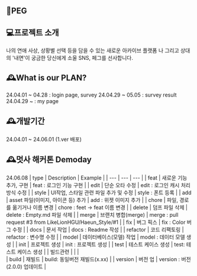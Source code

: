 ## 💙PEG



## 💻프로젝트 소개

나의 연애 사상, 상황별 선택 등을 담을 수 있는 새로운 아카이브 플랫폼
나 그리고 상대의 '내면'이 궁금한
당신에게 소울 SNS, 페그를 선사합니다.


## 🕰️What is our PLAN?

24.04.01 ~ 04.28 : login page, survey
24.04.29 ~ 05.05 : survey result
24.04.29 ~ : my page


## 🕰️개발기간
24.04.01 ~ 24.06.01 (1.ver 배포)
## 🕰️멋사 해커톤 Demoday
24.06.08
| type | Description | Example |
| --- | --- | --- |
| feat | 새로운 기능 추가, 구현 | feat : 로그인 기능 구현 |
| edit | 단순 오타 수정 | edit : 로그인 캐시 처리 방식 수정 |
| style | UI작업, 스타일 관련 파일 추가 및 수정 | style : 폰트 등록 |
| add | asset 파일(이미지, 아이콘 등) 추가 | add : 위젯 이미지 추가 |
| chore | 파일, 경로를 옮기거나 이름 변경 | chore : feet -> feat 이름 변경 |
| delete | 덤프 파일 삭제 | delete : Empty.md 파일 삭제 |
| merge | 브랜치 병합(merge) | merge : pull request #3 from LikeLionHGU/Haeun_Style/#1 |
| fix | 버그 픽스 | fix : Color 버그 수정 |
| docs | 문서 작업 | docs : Readme 작성 |
| refactor | 코드 리팩토링 | refactor : 변수명 수정 |
| model | 데이터베이스(모델) 작업 | model : 데이터 모델 생성 |
| init | 프로젝트 생성 | init : 프로젝트 생성 |
| test | 테스트 케이스 생성 | test: 테스트 케이스 생성 |
| 빌드관련 |  |  |  
| build | 재빌드 | build: 동일버전 재빌드(x.xx) |
| version | 버전 업 | version : 버전(2.0.0) 업데이트 |
